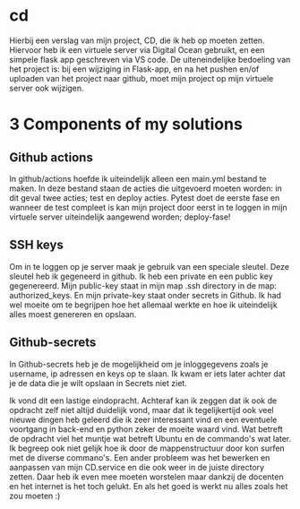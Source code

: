 # cd
Hierbij een verslag van mijn project, CD, die ik heb op moeten zetten. Hiervoor heb ik een virtuele server via Digital Ocean gebruikt, en een simpele flask app geschreven via VS code.
De uiteneindelijke bedoeling van het project is: bij een wijziging in Flask-app, en na het pushen en/of uploaden van het project naar github, moet mijn project op mijn virtuele server ook wijzigen. 


# 3 Components of my solutions
## Github actions
In github/actions hoefde ik uiteindelijk alleen een main.yml bestand te maken. 
In deze bestand staan de acties die uitgevoerd moeten worden: in dit geval twee acties; test en 
deploy acties. Pytest doet de eerste fase en wanneer de test compleet is kan mijn project door eerst in te loggen in mijn virtuele server uiteindelijk aangewend worden; deploy-fase! 
## SSH keys
Om in te loggen op je server maak je gebruik van een speciale sleutel. Deze sleutel heb ik gegeneerd in github. Ik heb een private en een public key gegenereerd. Mijn public-key staat in mijn map .ssh directory in de map: authorized_keys.
En mijn private-key staat onder secrets in Github. Ik had wel moeite om te begrijpen hoe het allemaal werkte en hoe ik uiteindelijk alles moest genereren en opslaan.
## Github-secrets
In Github-secrets heb je de mogelijkheid om je inloggegevens zoals je username, ip adressen en keys op te slaan. Ik kwam er iets later achter dat je de data die je wilt opslaan in Secrets niet ziet. 


Ik vond dit een lastige eindopracht. Achteraf kan ik zeggen dat ik ook de opdracht zelf niet altijd duidelijk vond, maar dat ik tegelijkertijd ook veel nieuwe dingen heb geleerd die ik zeer interessant vind en een eventuele voortgang in back-end en python zeker de moeite waard vind.
Wat betreft de opdracht viel het muntje wat betreft Ubuntu en de commando's wat later. Ik begreep ook niet gelijk hoe ik door de mappenstructuur door kon surfen met de diverse commano's. 
Een ander probleem was het bewerken en aanpassen van mijn CD.service en die ook weer in de juiste directory zetten. Daar heb ik even mee moeten worstelen maar dankzij de docenten en het internet is het toch gelukt. 
En als het goed is werkt nu alles zoals het zou moeten :)

